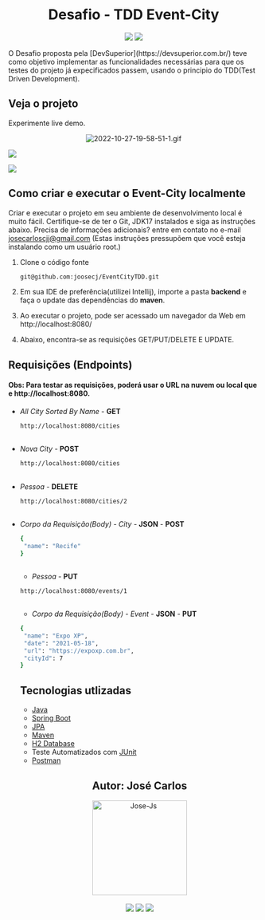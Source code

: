 <h1 align="center">Desafio - TDD Event-City</h1>

<p align='center'> 
    <img src="https://img.shields.io/badge/Spring_Boot-F2F4F9?style=for-the-badge&logo=spring-boot"/>
    <img src="https://img.shields.io/badge/Java-ED8B00?style=for-the-badge&logo=java&logoColor=white"/>  
</p>    
O Desafio proposta pela [DevSuperior](https://devsuperior.com.br/) teve como objetivo implementar as funcionalidades necessárias para que os testes do projeto já expecificados passem, usando o principio do TDD(Test Driven Development).

<h2>Veja o projeto</h2>

Experimente live demo.
<p align='center'> 
   <img src="https://s4.gifyu.com/images/2022-10-27-19-58-51-1.gif" alt="2022-10-27-19-58-51-1.gif" />
</p>

[](https://s4.gifyu.com/images/2022-10-27-19-58-51-1.gif)

<img src="https://s4.gifyu.com/images/2022-10-27-19-58-51-1.gif"/>  

![](https://i.imgur.com/QMgdvJ6.gif)


<h2>Como criar e executar o Event-City localmente</h2>

Criar e executar o projeto em seu ambiente de desenvolvimento local é muito fácil. Certifique-se de ter o Git, JDK17 instalados e siga as instruções abaixo. Precisa de informações adicionais? entre em contato no e-mail josecarloscjj@gmail.com 
(Estas instruções pressupõem que você esteja instalando como um usuário root.)

1. Clone o código fonte

   ```bash
   git@github.com:joosecj/EventCityTDD.git
   ```

2. Em sua IDE de preferência(utilizei Intellij), importe a pasta **backend** e faça o update das dependências do **maven**.

3. Ao executar o projeto, pode ser acessado um navegador da Web em http://localhost:8080/

4. Abaixo, encontra-se as requisições GET/PUT/DELETE E UPDATE.

## Requisições (Endpoints)

#### Obs: Para testar as requisições, poderá usar o URL na nuvem ou local que e http://localhost:8080.

- *All City Sorted By Name* - **GET**

   ```bash
   http://localhost:8080/cities
   ```
   ##

- *Nova City -* **POST**

   ```bash
   http://localhost:8080/cities
   ```

   ##

- *Pessoa -* **DELETE**

   ```bash
   http://localhost:8080/cities/2
   ```

   ##

- *Corpo da Requisição(Body) - City -* **JSON** - **POST**

   ```bash
  {
    "name": "Recife"
  }
   ```
   ##

   - *Pessoa -* **PUT**

   ```bash
   http://localhost:8080/events/1
   ```

   ##

   - *Corpo da Requisição(Body) - Event -* **JSON** - **PUT**

   ```bash
  {
    "name": "Expo XP",
    "date": "2021-05-18",
    "url": "https://expoxp.com.br",
    "cityId": 7
  }
   ```
   ##

   <h2>Tecnologias utlizadas</h2>

   - [Java](https://docs.oracle.com/en/java/javase/17/)
   - [Spring Boot](https://docs.spring.io/spring-boot/docs/current/reference/htmlsingle/)
   - [JPA](https://docs.spring.io/spring-data/jpa/docs/current/reference/html/)
   - [Maven](https://maven.apache.org/guides/)
   - [H2 Database](https://www.h2database.com/html/main.html)
   - Teste Automatizados com [JUnit](https://junit.org/junit5/docs/current/api/)
   - [Postman](https://www.postman.com/api-documentation-tool/)

   ##

   <div align="center">
   <h2>Autor: José Carlos</h2>
      <img align="center" alt="Jose-Js" height="190" width="190" src="https://avatars.githubusercontent.com/u/100246121?s=400&u=b15a545fb2c49f97f84e25aa0520b8b525631384&v=4"
   </div>
   </br> 
   </br>
   <div align="center">
      <a href="https://instagram.com/joosecj" target="_blank"><img src="https://img.shields.io/badge/-Instagram-%23E4405F?style=for-the-badge&logo=instagram&logoColor=white" target="_blank"></a>
      <a href = "mailto:josecarloscjj@gmail.com"><img src="https://img.shields.io/badge/-Gmail-%23333?style=for-the-badge&logo=gmail&logoColor=white" target="_blank"></a>
      <a href="https://www.linkedin.com/in/jos%C3%A9-carlos-a79736a0/" target="_blank"><img src="https://img.shields.io/badge/-LinkedIn-%230077B5?style=for-the-badge&logo=linkedin&logoColor=white" target="_blank"></a> 
   </div>